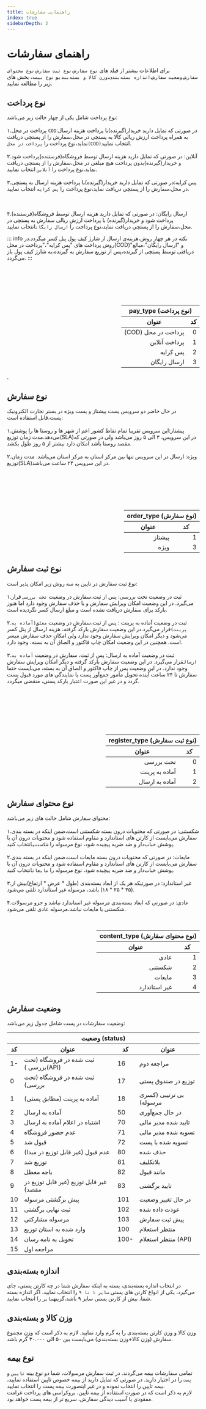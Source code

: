 ```yaml
---
title: راهنمایی سفارشات 
index: true
sidebarDepth: 2
---
```


<div class="container">

# راهنمای سفارشات  
برای اطلاعات بیشتر از فیلد های `نوع سفارش`،`نوع ثبت سفارش`،`نوع محتوای سفارش`،`وضعیت سفارش`،`اندازه بسته‌بندی`،`وزن کالا و بسته‌بندی`و `نوع بیمه`، بخش های زیر را مطالعه نمایید.

<div  class="middle">

<div class="right-section">

<h2 id="pay_type">نوع پرداخت</h2>

 نوع پرداخت شامل یکی از چهار حالت زیر می‌باشد:
 <br/><br/>
 ۱.پرداخت در محل `COD`:در صورتی که تمایل دارید خریدار(گیرنده)با پرداخت هزینه ارسال به همراه پرداخت ارزش ریالی کالا به پستچی در محل،سفارش را از پستچی دریافت نماید،نوع پرداخت را `پرداخت در محل(COD)`انتخاب نمایید.
 <br/><br/>
 ۲.آنلاین: در صورتی که تمایل دارید هزینه ارسال توسط فروشگاه(فرستنده)پرداخت شود و خریدار(گیرنده)بدون پرداخت هیچ مبلغی در محل،سفارش را از پستچی دریافت نماید،نوع پرداخت را `آنلاین` انتخاب نمایید.
 <br/><br/>
۳.پس کرایه:در صورتی که تمایل دارید خریدار(گیرنده)با پرداخت هزینه ارسال به پستچی در محل،سفارش را از پستچی دریافت نماید،نوع پرداخت را `پس کرایه` انتخاب نمایید.

 <br/><br/>
 ۴.ارسال رایگان: در صورتی که تمایل دارید هزینه ارسال توسط فروشگاه(فرستنده) پرداخت شود و خریدار(گیرنده) با پرداخت ارزش ریالی سفارش به پستچی در محل،سفارش را از پستچی دریافت نماید،نوع پرداخت را `ارسال رایگان`انتخاب نمایید.

 ::: info نکته
 در هر چهار روش،هزینه‌ی ارسال از شارژ کیف پول پنل کسر میگردد.در روش پرداخت های "پس کرایه"،"پرداخت در محل(COD)"و "ارسال رایگان"،مبالغ دریافتی توسط پستچی از گیرنده،پس از توزیع سفارش به گیرنده،به شارژ کیف پول باز می‌گردد.
 :::
<br/>
<br/>
<br/>

<!-- closing right section -->
</div>

<div class="left-section">
<br/>
<br/>
<br/>
<table  dir="rtl">
  <thead>
    <tr>
      <th colspan="2">(نوع پرداخت) pay_type</th>
    </tr>
    <tr>
      <th>کد</th>
      <th>عنوان</th>
    </tr>
  </thead>
  <tbody>
    <tr>
      <td>0</td>
      <td>پرداخت در محل (COD)</td>
    </tr>
    <tr>
      <td>1</td>
      <td>پرداخت آنلاین</td>
    </tr>
    <tr>
      <td>2</td>
      <td>پس کرایه</td>
    </tr>
    <tr>
      <td>3</td>
      <td>ارسال رایگان</td>
    </tr>
  </tbody>
</table>
<!-- closing left -->
</div> 
<!-- closing middle -->. 
<!-- closing part_1 -->
</div>
<div class="middle">

<div class="right-section">

<h2 id="order_type">نوع سفارش</h2>

در حال حاضر دو سرویس پست پیشتاز و پست ویژه در بستر تجارت الکترونیک پست،قابل استفاده است:
<br/><br/>
۱.پیشتاز:این سرویس تقریبا تمام نقاط کشور اعم از شهر ها و روستا ها را پوشش می‌دهد.مدت زمان توزیع(SLA)در این سرویس، ۳ الی ۵ روز می‌باشد ولی در صورتی که مقصد روستا باشد امکان دارد بیشتر از ۵ روز طول بکشد.
<br/><br/>
۲.ویژه: ارسال در این سرویس تنها بین مرکز استان به مرکز استان می‌باشد. مدت زمان توزیع(SLA)در این سرویس ۲۴ ساعت می‌باشد.

<br/>
<br/>

</div>
<div class="left-section">
<br/>
<br/>
<br/>
<table  dir="rtl">
  <thead>
    <tr>
      <th colspan="2">(نوع سفارش) order_type</th>
    </tr>
    <tr>
      <th>کد</th>
      <th>عنوان</th>
    </tr>
  </thead>
  <tbody>
    <tr>
      <td>1</td>
      <td>پیشتاز</td>
    </tr>
    <tr>
      <td>3</td>
      <td>ویژه</td>
    </tr>
  </tbody>
</table>
<!-- closing left section -->
</div>
<!-- closing middle -->
<!-- closing part_2 -->
</div>

<div class="middle">
<div class="right-section">

<h2 id="register_type">نوع ثبت سفارش </h2>

نوع ثبت سفارش در تاپین به سه روش زیر امکان پذیر است:<br/><br/>
۱.ثبت در وضعیت تحت بررسی: پس از ثبت،سفارش در وضعیت `تحت بررسی` قرار می‌گیرد. در این وضعیت امکان ویرایش سفارش و یا حذف سفارش وجود دارد اما هنوز بارکد برای سفارش دریافت نشده است و مبلغ ارسال کسر نگردیده است.<br/><br/>
۲.ثبت در وضعیت آماده به پرینت : پس از ثبت،سفارش در وضعیت `معلق(آماده به پرینت)`قرار می‌گیرد.در این وضعیت سفارش بارکد گرفته، هزینه ارسال از پنل کسر می‌شود و دیگر امکان ویرایش سفارش وجود ندارد ولی امکان حذف سفارش میسر است. همچنین در این وضعیت امکان چاپ فاکتور و الصاق آن به بسته، وجود دارد.<br/><br/>
۳.ثبت در وضعیت آماده به ارسال: پس از ثبت، سفارش در وضعیت `آماده به ارسال`قرار می‌گیرد. در این وضعیت سفارش بارکد گرفته و دیگر امکان ویرایش سفارش وجود ندارد. در این وضعیت پس از چاپ فاکتور و الصاق آن به بسته، می‌بایست حتما سفارش تا ۲۴ ساعت آینده تحویل مأمور جمع‌آور پست یا نمایندگی های مورد قبول پست گردد و در غیر این صورت اعتبار بارکد پستی، منقضی میگردد.
<!-- closing right-section -->
</div>
<div class="left-section">
<br/><br/><br/><br/><br/><br/>
<table  dir="rtl">
  <thead>
    <tr>
      <th colspan="2">(نوع ثبت سفارش) register_type</th>
    </tr>
    <tr>
      <th>کد</th>
      <th>عنوان</th>
    </tr>
  </thead>
  <tbody>
    <tr>
      <td>0</td>
      <td>تحت بررسی</td>
    </tr>
    <tr>
      <td>1</td>
      <td>آماده به پرینت</td>
    </tr>
    <tr>
      <td>2</td>
      <td>آماده به ارسال</td>
    </tr>
  </tbody>
</table>
<!-- closing left section -->
</div>
<!-- closing part_3 -->
</div>
<!-- opening content type -->
<div class="middle">
<div class="right-section">

<h2 id="content_type">نوع محتوای سفارش </h2>

محتوای سفارش شامل حالت های زیر می‌باشد:<br/><br/>
۱.شکستنی: در صورتی که محتویات درون بسته شکستنی است،ضمن اینکه در بسته بندی سفارش می‌بایست از کارتن های استاندارد و مقاوم استفاده شود و محتویات درون آن با پوشش حباب‌دار و ضد ضربه پیچیده شود، نوع مرسوله را `شکستنی`انتخاب کنید.<br/><br/>
۲.مایعات: در صورتی که محتویات درون بسته مایعات است،ضمن اینکه در بسته بندی سفارش می‌بایست از کارتن های استاندارد و مقاوم استفاده شود و محتویات درون آن با پوشش حباب‌دار و ضد ضربه پیچیده شود، نوع مرسوله را `مایعات`انتخاب کنید. <br/><br/>
۳.غیر استاندارد: در صورتیکه هر یک از ابعاد بسته‌بندی (طول * عرض * ارتفاع)بیش از (۳۵ * ۲۵ * ۱۸) باشد، مرسوله غیر استاندارد تلقی می‌شود.<br/><br/>
۴.عادی: در صورتی که ابعاد بسته‌بندی مرسوله غیر استاندارد نباشد و جزو مرسولات شکستنی یا مایعات نباشد،مرسوله عادی تلقی می‌شود.
<!-- closing right-section -->
</div>
<div class="left-section">
<br/>
<table  dir="rtl">
  <thead>
    <tr>
      <th colspan="2">(نوع محتوای سفارش) content_type</th>
    </tr>
    <tr>
      <th>کد</th>
      <th>عنوان</th>
    </tr>
  </thead>
  <tbody>
    <tr>
      <td>1</td>
      <td>عادی</td>
    </tr>
    <tr>
      <td>2</td>
      <td>شکستنی</td>
    </tr>
    <tr>
      <td>3</td>
      <td>مایعات</td>
    </tr>
    <tr>
      <td>4</td>
      <td>غیر استاندارد</td>
    </tr>
  </tbody>
</table>
<!-- closing left section -->
</div>
</div>
<h2 id="status">وضعیت سفارش</h2>

وضعیت سفارشات در پست شامل جدول زیر می‌باشد:
<table>
  <thead>
    <tr>
      <th colspan="4">وضعیت (status)</th>
    </tr>
    <tr>
      <th>کد</th>
      <th>عنوان</th>
      <th>کد</th>
      <th>عنوان</th>
    </tr>
  </thead>
  <tbody>
    <tr><td>1-</td><td>ثبت شده در فروشگاه (تحت بررسی )(API)</td><td>16</td><td>مراجعه دوم</td></tr>
    <tr><td>0</td><td>ثبت شده در فروشگاه (تحت بررسی)</td><td>17</td><td>توزیع در صندوق پستی</td></tr>
    <tr><td>1</td><td>آماده به پرینت (مطابق پستی)</td><td>18</td><td>بی ترتیبی (کسری مرسوله)</td></tr>
    <tr><td>2</td><td>آماده به ارسال</td><td>50</td><td>در حال جمع‌آوری</td></tr>
    <tr><td>3</td><td>اشتباه در اعلام آماده به ارسال</td><td>70</td><td>تایید شده مدیر مالی</td></tr>
    <tr><td>4</td><td>عدم حضور فروشگاه</td><td>71</td><td>تسویه شده مدیر مالی</td></tr>
    <tr><td>5</td><td>قبول شد</td><td>72</td><td>تسویه شده با پست</td></tr>
    <tr><td>6</td><td>عدم قبول (غیر قابل توزیع در مبدا)</td><td>80</td><td>حذف شده</td></tr>
    <tr><td>7</td><td>توزیع شد</td><td>81</td><td>بلاتکلیف</td></tr>
    <tr><td>8</td><td>باجه معطل</td><td>82</td><td>مانند قبول</td></tr>
    <tr><td>9</td><td>غیر قابل توزیع (غیر قابل توزیع در مقصد)</td><td>83</td><td>تایید برگشتی</td></tr>
    <tr><td>10</td><td>پیش برگشتی مرسوله</td><td>101</td><td>در حال تغییر وضعیت</td></tr>
    <tr><td>11</td><td>ثبت نهایی برگشتی</td><td>102</td><td>عودت داده شده</td></tr>
    <tr><td>12</td><td>مرسوله مشارکتی</td><td>103</td><td>پیش ثبت سفارش</td></tr>
    <tr><td>13</td><td>وارد شده به استان توزیع</td><td>100</td><td>منتظر استعلام</td></tr>
    <tr><td>14</td><td>تحویل به نامه رسان</td><td>100-</td><td>منتظر استعلام (API)</td></tr>
    <tr><td>15</td><td>مراجعه اول</td><td></td><td></td></tr>
  </tbody>
</table>

<h2 id="box_size">اندازه بسته‌بندی</h2>

در انتخاب اندازه بسته‌بندی، بسته به اینکه سفارش شما در چه کارتن پستی، جای می‌گیرد، یکی از انواع کارتن های پستی `سایز ۱ تا ۹` را انتخاب نمایید. اگر اندازه بسته شما، بیش از کارتن پستی سایز ۹ باشد،گزینه`سایر` را انتخاب نمایید.

<h2 id="weight">وزن کالا و بسته‌بندی</h2>
وزن کالا و وزن کارتن بسته‌بندی را به گرم وارد نمایید. لازم به ذکر است که وزن مجموع سفارش (وزن کالا+وزن بسته‌بندی) می‌بایست بین ۵۰ الی ۳۰.۰۰۰ گرم باشد.

<h2 id="insurance_kind">نوع بیمه</h2>

تمامی سفارشات بیمه می‌گردند. در ثبت سفارش مرسولات، شما دو نوع بینه `تاپین` و `پست` را در اختیار دارید. در صورتی که تمایل دارید از بیمه خصوص تاپین استفاده نمایید، بیمه تاپین را انتخاب نموده و در غیر اینصورت بیمه پست را انتخاب نمایید.<br/>
لازم به ذکر است که در صورت استفاده از بیمه تاپین، بروکراسی های پرداخت غرامت مفقودی یا آسیب دیدگی سفارش، سریع تر از بیمه پست خواهد بود.
</div>











